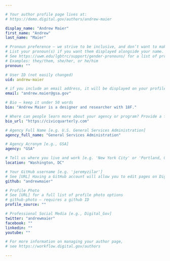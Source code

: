 ```yaml
---

# Your author profile page lives at:
# https://demo.digital.gov/authors/andrew-maier

display_name: "Andrew Maier"
first_name: "Andrew"
last_name: "Maier"

# Pronoun preference — we strive to be inclusive, and don’t want to make assumptions on a person’s first name (be it a gender-neutral name, or is one more common in languages other than English). Learn more http://www.MyPronouns.org
# List your pronoun(s) if you want them displayed alongside your name. Leave it blank and we'll use just your name.
# See https://uwm.edu/lgbtrc/support/gender-pronouns/ for a list of pronouns
# Examples: they/them, she/her, or he/him
pronoun: ""

# User ID (not easily changed)
uid: andrew-maier

# if you include an email address, it will be displayed on your profile page
email: "andrew.maier@gsa.gov"

# Bio — keep it under 50 words
bio: "Andrew Maier is a designer and researcher with 18F."

# Where can people learn more about your agency or program? Provide a full URL [e.g. 'https://www.example.gov/']
bio_url: "https://civicquarterly.com"

# Agency Full Name [e.g. U.S. General Services Administration]
agency_full_name: "General Services Administration"

# Agency Acronym [e.g., GSA]
agency: "GSA"

# Tell us where you live and work [e.g. 'New York City' or 'Portland, OR']
location: "Washington, DC"

# Your GitHub username [e.g. 'jeremyzilar']
# See [URL] Having a GitHub account will allow you to edit pages on DigitalGov. The image used in your GitHub account can also be used to populate your digital.gov profile photo.
github: "andrewmaier"

# Profile Photo
# See [URL] for a full list of profile photo options
# github-photo — requires a github ID
profile_source: ""

# Professional Social Media [e.g., Digital_Gov]
twitter: "andrewmaier"
facebook: ""
linkedin: ""
youtube: ""

# For more information on managing your author page,
# see https://workflow.digital.gov/authors

---
```

